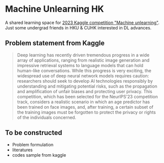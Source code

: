 # Machine Unlearning HK 
A shared learning space for [2023 Kaggle competition "Machine unlearning"](https://www.kaggle.com/competitions/neurips-2023-machine-unlearning). Just some undergrad friends in HKU & CUHK interested in DL advances. 

## Problem statement from Kaggle

> Deep learning has recently driven tremendous progress in a wide array of applications, ranging from realistic image generation and impressive retrieval systems to language models that can hold human-like conversations. While this progress is very exciting, the widespread use of deep neural network models requires caution: researchers should seek to develop AI technologies responsibly by understanding and mitigating potential risks, such as the propagation and amplification of unfair biases and protecting user privacy. This competition, which has been selected for the NeurIPS'23 competition track, considers a realistic scenario in which an age predictor has been trained on face images, and, after training, a certain subset of the training images must be forgotten to protect the privacy or rights of the individuals concerned.

## To be constructed
- Problem formulation
- literatures
- codes sample from kaggle
